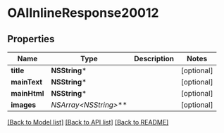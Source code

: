# OAIInlineResponse20012

## Properties
Name | Type | Description | Notes
------------ | ------------- | ------------- | -------------
**title** | **NSString*** |  | [optional] 
**mainText** | **NSString*** |  | [optional] 
**mainHtml** | **NSString*** |  | [optional] 
**images** | **NSArray&lt;NSString*&gt;*** |  | [optional] 

[[Back to Model list]](../README.md#documentation-for-models) [[Back to API list]](../README.md#documentation-for-api-endpoints) [[Back to README]](../README.md)


